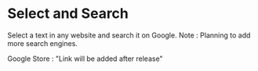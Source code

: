# Select and Search

Select a text in any website and search it on Google.
Note : Planning to add more search engines.

Google Store : "Link will be added after release"
